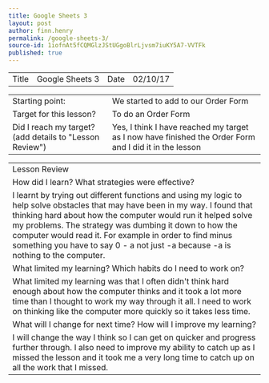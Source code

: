 ```yaml
---
title: Google Sheets 3
layout: post
author: finn.henry
permalink: /google-sheets-3/
source-id: 1iofnAt5fCQMGlzJStUGgoBlrLjvsm7iuKY5A7-VVTFk
published: true
---
```

<table>
  <tr>
    <td>Title</td>
    <td>Google Sheets 3</td>
    <td>Date</td>
    <td>02/10/17</td>
  </tr>
</table>


<table>
  <tr>
    <td>Starting point:</td>
    <td>We started to add to our Order Form</td>
  </tr>
  <tr>
    <td>Target for this lesson?</td>
    <td>To do an Order Form</td>
  </tr>
  <tr>
    <td>Did I reach my target? 
(add details to "Lesson Review")</td>
    <td>Yes, I think I have reached my target as I now have finished the Order Form and I did it in the lesson</td>
  </tr>
</table>


<table>
  <tr>
    <td>Lesson Review</td>
  </tr>
  <tr>
    <td>How did I learn? What strategies were effective? </td>
  </tr>
  <tr>
    <td>I learnt by trying out different functions and using my logic to help solve obstacles that may have been in my way. I found that thinking hard about how the computer would run it helped solve my problems. The strategy was dumbing it down to how the computer would read it. For example in order to find minus something you have to say 0 - a not just -a because -a is nothing to the computer.</td>
  </tr>
  <tr>
    <td>What limited my learning? Which habits do I need to work on? </td>
  </tr>
  <tr>
    <td>What limited my learning was that I often didn't think hard enough about how the computer thinks and it took a lot more time than I thought to work my way through it all. I need to work on thinking like the computer more quickly so it takes less time.</td>
  </tr>
  <tr>
    <td>What will I change for next time? How will I improve my learning?</td>
  </tr>
  <tr>
    <td>I will change the way I think so I can get on quicker and progress further through. I also need to improve my ability to catch up as I missed the lesson and it took me a very long time to catch up on all the work that I missed.</td>
  </tr>
</table>


